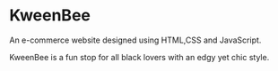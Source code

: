 # KweenBee
An e-commerce website designed using HTML,CSS and JavaScript.

KweenBee is a fun stop for all black lovers with an edgy yet chic style.
